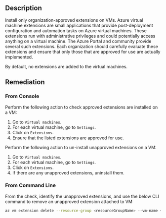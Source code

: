 ## Description

Install only organization-approved extensions on VMs. Azure virtual machine extensions are small applications that provide post-deployment configuration and automation tasks on Azure virtual machines. These extensions run with administrative privileges and could potentially access anything on a virtual machine. The Azure Portal and community provide several such extensions. Each organization should carefully evaluate these extensions and ensure that only those that are approved for use are actually implemented.

By default, no extensions are added to the virtual machines.

## Remediation

### From Console

Perform the following action to check approved extensions are installed on a VM:

  1. Go to `Virtual machines`.
  2. For each virtual machine, go to `Settings`.
  3. Click on `Extensions`.
  4. Ensure that the listed extensions are approved for use.

Perform the following action to un-install unapproved extensions on a VM:

  1. Go to `Virtual machines`.
  2. For each virtual machine, go to `Settings`.
  3. Click on `Extensions`.
  4. If there are any unapproved extensions, uninstall them.

### From Command Line

From the check, identify the unapproved extensions, and use the below CLI command to remove an unapproved extension attached to VM

```bash
az vm extension delete --resource-group <resourceGroupName> --vm-name <vmName> --name <extensionName>
```
